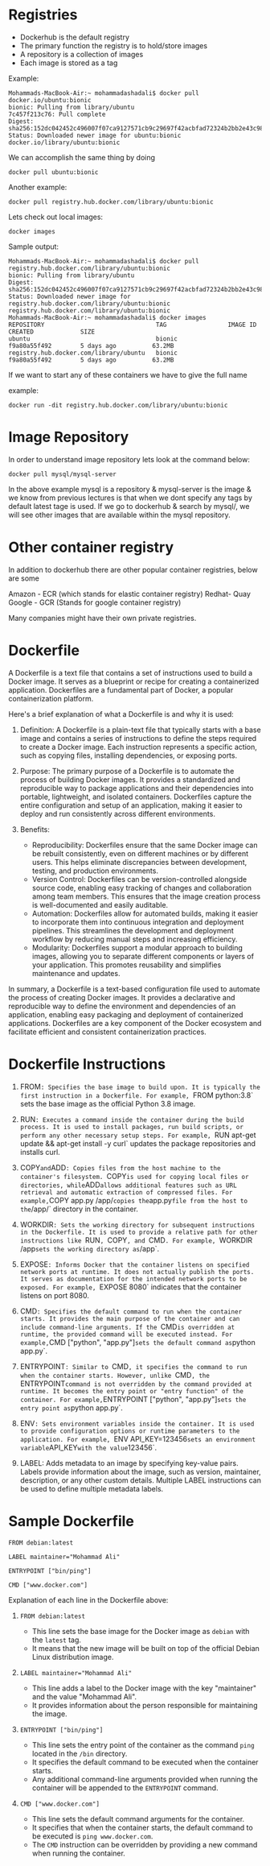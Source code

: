 # Registries

- Dockerhub is the default registry
- The primary function the registry is to hold/store images
- A repository is a collection of images
- Each image is stored as a tag

Example:

```
Mohammads-MacBook-Air:~ mohammadashadali$ docker pull docker.io/ubuntu:bionic
bionic: Pulling from library/ubuntu
7c457f213c76: Pull complete 
Digest: sha256:152dc042452c496007f07ca9127571cb9c29697f42acbfad72324b2bb2e43c98
Status: Downloaded newer image for ubuntu:bionic
docker.io/library/ubuntu:bionic
```

We can accomplish the same thing by doing 
```
docker pull ubuntu:bionic
```

Another example:

```
docker pull registry.hub.docker.com/library/ubuntu:bionic
```

Lets check out local images:

```
docker images
```

Sample output:

```
Mohammads-MacBook-Air:~ mohammadashadali$ docker pull registry.hub.docker.com/library/ubuntu:bionic
bionic: Pulling from library/ubuntu
Digest: sha256:152dc042452c496007f07ca9127571cb9c29697f42acbfad72324b2bb2e43c98
Status: Downloaded newer image for registry.hub.docker.com/library/ubuntu:bionic
registry.hub.docker.com/library/ubuntu:bionic
Mohammads-MacBook-Air:~ mohammadashadali$ docker images
REPOSITORY                               TAG                 IMAGE ID            CREATED             SIZE
ubuntu                                   bionic              f9a80a55f492        5 days ago          63.2MB
registry.hub.docker.com/library/ubuntu   bionic              f9a80a55f492        5 days ago          63.2MB
```

If we want to start any of these containers we have to give the full name

example:

```
docker run -dit registry.hub.docker.com/library/ubuntu:bionic
```

# Image Repository

In order to understand image repository lets look at the command below:

```
docker pull mysql/mysql-server
```

In the above example mysql is a repository & mysql-server is the image & we know from previous lectures
is that when we dont specify any tags by default latest tage is used. If we go to dockerhub & search
by mysql/, we will see other images that are available within the mysql repository.

# Other container registry

In addition to dockerhub there are other popular container registries, below are some

Amazon - ECR (which stands for elastic container registry)
Redhat- Quay
Google - GCR (Stands for google container registry)

Many companies might have their own private registries.

# Dockerfile

A Dockerfile is a text file that contains a set of instructions used to build a Docker image. It serves as a blueprint or recipe for creating a containerized application. Dockerfiles are a fundamental part of Docker, a popular containerization platform.

Here's a brief explanation of what a Dockerfile is and why it is used:

1. Definition: A Dockerfile is a plain-text file that typically starts with a base image and contains a series of instructions to define the steps required to create a Docker image. Each instruction represents a specific action, such as copying files, installing dependencies, or exposing ports.

2. Purpose: The primary purpose of a Dockerfile is to automate the process of building Docker images. It provides a standardized and reproducible way to package applications and their dependencies into portable, lightweight, and isolated containers. Dockerfiles capture the entire configuration and setup of an application, making it easier to deploy and run consistently across different environments.

3. Benefits:
   - Reproducibility: Dockerfiles ensure that the same Docker image can be rebuilt consistently, even on different machines or by different users. This helps eliminate discrepancies between development, testing, and production environments.
   - Version Control: Dockerfiles can be version-controlled alongside source code, enabling easy tracking of changes and collaboration among team members. This ensures that the image creation process is well-documented and easily auditable.
   - Automation: Dockerfiles allow for automated builds, making it easier to incorporate them into continuous integration and deployment pipelines. This streamlines the development and deployment workflow by reducing manual steps and increasing efficiency.
   - Modularity: Dockerfiles support a modular approach to building images, allowing you to separate different components or layers of your application. This promotes reusability and simplifies maintenance and updates.

In summary, a Dockerfile is a text-based configuration file used to automate the process of creating Docker images. It provides a declarative and reproducible way to define the environment and dependencies of an application, enabling easy packaging and deployment of containerized applications. Dockerfiles are a key component of the Docker ecosystem and facilitate efficient and consistent containerization practices.

# Dockerfile Instructions

1. FROM`: Specifies the base image to build upon. It is typically the first instruction in a Dockerfile. For example, `FROM python:3.8` sets the base image as the official Python 3.8 image.

2. RUN`: Executes a command inside the container during the build process. It is used to install packages, run build scripts, or perform any other necessary setup steps. For example, `RUN apt-get update && apt-get install -y curl` updates the package repositories and installs curl.

3. COPY` and `ADD`: Copies files from the host machine to the container's filesystem. `COPY` is used for copying local files or directories, while `ADD` allows additional features such as URL retrieval and automatic extraction of compressed files. For example, `COPY app.py /app/` copies the `app.py` file from the host to the `/app/` directory in the container.

4. WORKDIR`: Sets the working directory for subsequent instructions in the Dockerfile. It is used to provide a relative path for other instructions like `RUN`, `COPY`, and `CMD`. For example, `WORKDIR /app` sets the working directory as `/app`.

5. EXPOSE`: Informs Docker that the container listens on specified network ports at runtime. It does not actually publish the ports. It serves as documentation for the intended network ports to be exposed. For example, `EXPOSE 8080` indicates that the container listens on port 8080.

6. CMD`: Specifies the default command to run when the container starts. It provides the main purpose of the container and can include command-line arguments. If the `CMD` is overridden at runtime, the provided command will be executed instead. For example, `CMD ["python", "app.py"]` sets the default command as `python app.py`.

7. ENTRYPOINT`: Similar to `CMD`, it specifies the command to run when the container starts. However, unlike `CMD`, the `ENTRYPOINT` command is not overridden by the command provided at runtime. It becomes the entry point or "entry function" of the container. For example, `ENTRYPOINT ["python", "app.py"]` sets the entry point as `python app.py`.

8. ENV`: Sets environment variables inside the container. It is used to provide configuration options or runtime parameters to the application. For example, `ENV API_KEY=123456` sets an environment variable `API_KEY` with the value `123456`.

9. LABEL: Adds metadata to an image by specifying key-value pairs. Labels provide information about the image, such as version, maintainer, description, or any other custom details. Multiple LABEL instructions can be used to define multiple metadata labels.

# Sample Dockerfile

```
FROM debian:latest

LABEL maintainer="Mohammad Ali"

ENTRYPOINT ["bin/ping"]

CMD ["www.docker.com"]
```

Explanation of each line in the Dockerfile above:

1. `FROM debian:latest`
   - This line sets the base image for the Docker image as `debian` with the `latest` tag.
   - It means that the new image will be built on top of the official Debian Linux distribution image.

2. `LABEL maintainer="Mohammad Ali"`
   - This line adds a label to the Docker image with the key "maintainer" and the value "Mohammad Ali".
   - It provides information about the person responsible for maintaining the image.

3. `ENTRYPOINT ["bin/ping"]`
   - This line sets the entry point of the container as the command `ping` located in the `/bin` directory.
   - It specifies the default command to be executed when the container starts.
   - Any additional command-line arguments provided when running the container will be appended to the `ENTRYPOINT` command.

4. `CMD ["www.docker.com"]`
   - This line sets the default command arguments for the container.
   - It specifies that when the container starts, the default command to be executed is `ping www.docker.com`.
   - The `CMD` instruction can be overridden by providing a new command when running the container.

